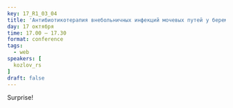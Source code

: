 ```yaml
---
key: 17_R1_03_04
title: 'Антибиотикотерапия внебольничных инфекций мочевых путей у беременных'
day: 17 октября
time: 17.00 – 17.30
format: conference
tags:
  - web
speakers: [
  kozlov_rs
]
draft: false
---
```

Surprise!